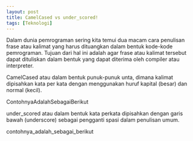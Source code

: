 ```yaml
---
layout: post
title: CamelCased vs under_scored!
tags: [Teknologi]
---
```


Dalam dunia pemrograman sering kita temui dua macam cara penulisan frase atau kalimat yang harus dituangkan dalam bentuk kode-kode pemrograman. Tujuan dari hal ini adalah agar frase atau kalimat tersebut dapat dituliskan dalam bentuk yang dapat diterima oleh compiler atau interpreter.

CamelCased atau dalam bentuk punuk-punuk unta, dimana kalimat dipisahkan kata per kata dengan menggunakan huruf kapital (besar) dan normal (kecil).

ContohnyaAdalahSebagaiBerikut

under_scored atau dalam bentuk kata perkata dipisahkan dengan garis bawah (underscore) sebagai pengganti spasi dalam penulisan umum.

contohnya_adalah_sebagai_berikut

